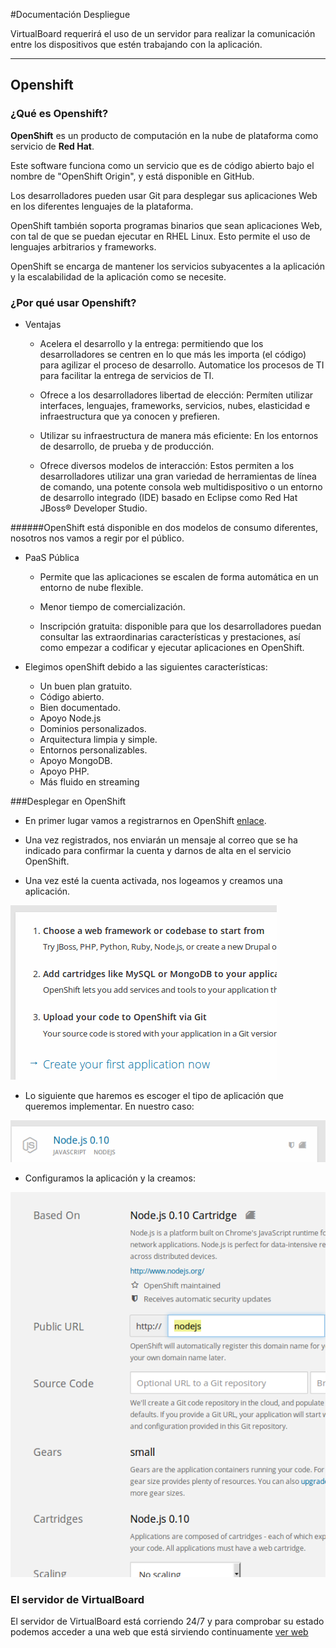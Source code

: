 #Documentación Despliegue

VirtualBoard requerirá el uso de un servidor para realizar la comunicación entre los dispositivos que estén trabajando con la aplicación.

---

## Openshift

### ¿Qué es Openshift?

**OpenShift** es un producto de computación en la nube de plataforma como servicio de **Red Hat**.

Este software funciona como un servicio que es de código abierto bajo el nombre de "OpenShift Origin", y está disponible en GitHub.

Los desarrolladores pueden usar Git para desplegar sus aplicaciones Web en los diferentes lenguajes de la plataforma.

OpenShift también soporta programas binarios que sean aplicaciones Web, con tal de que se puedan ejecutar en RHEL Linux. Esto permite el uso de lenguajes arbitrarios y frameworks.

OpenShift se encarga de mantener los servicios subyacentes a la aplicación y la escalabilidad de la aplicación como se necesite.

### ¿Por qué usar Openshift?

- Ventajas
	- Acelera el desarrollo y la entrega: permitiendo que los desarrolladores se centren en lo que más les importa (el código) para agilizar el proceso de desarrollo. Automatice los procesos de TI para facilitar la entrega de servicios de TI.

	- Ofrece a los desarrolladores libertad de elección: Permíten utilizar interfaces, lenguajes, frameworks, servicios, nubes, elasticidad e infraestructura que ya conocen y prefieren.

	- Utilizar su infraestructura de manera más eficiente: En los entornos de desarrollo, de prueba y de producción.

	- Ofrece diversos modelos de interacción: Estos permiten a los desarrolladores utilizar una gran variedad de herramientas de línea de comando, una potente consola web multidispositivo o un entorno de desarrollo integrado (IDE) basado en Eclipse como Red Hat JBoss® Developer Studio.

######OpenShift está disponible en dos modelos de consumo diferentes, nosotros nos vamos a regir por el público.

- PaaS Pública
	- Permite que las aplicaciones se escalen de forma automática en un entorno de nube flexible.

	- Menor tiempo de comercialización.

 	- Inscripción gratuita: disponible para que los desarrolladores puedan consultar las extraordinarias características y prestaciones, así como empezar a codificar y ejecutar aplicaciones en OpenShift.


- Elegimos openShift debido a las siguientes características:
	- Un buen plan gratuito.
	- Código abierto.
	- Bien documentado.
	- Apoyo Node.js
	- Dominios personalizados.
	- Arquitectura limpia y simple.
	- Entornos personalizables.
	- Apoyo MongoDB.
	- Apoyo PHP.
	- Más fluido en streaming

###Desplegar en OpenShift

- En primer lugar vamos a registrarnos en OpenShift [enlace](https://www.openshift.com/app/account/new).

- Una vez registrados, nos enviarán un mensaje al correo que se ha indicado para confirmar la cuenta y darnos de alta en el servicio OpenShift.

- Una vez esté la cuenta activada, nos logeamos y creamos una aplicación.

![](./capturas/6.png)

- Lo siguiente que haremos es escoger el tipo de aplicación que queremos implementar. En nuestro caso:

![](./capturas/7.png)

- Configuramos la aplicación y la creamos:

![](./capturas/8.png)


### El servidor de VirtualBoard

El servidor de VirtualBoard está corriendo 24/7 y para comprobar su estado podemos acceder a una web que está sirviendo continuamente [ver web](http://nodejs-virtualboard.rhcloud.com/)